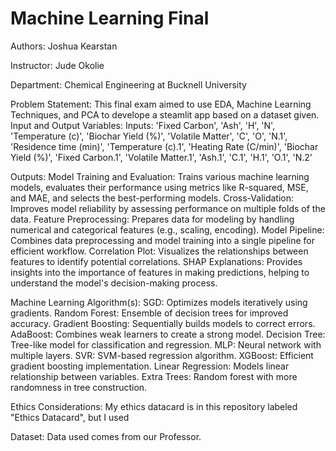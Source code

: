 # Machine Learning Final
Authors:
Joshua Kearstan

Instructor:
Jude Okolie

Department:
Chemical Engineering at Bucknell University

Problem Statement:
This final exam aimed to use EDA, Machine Learning Techniques, and PCA to develope a steamlit app based on a dataset given.
Input and Output Variables:
Inputs:
'Fixed Carbon', 'Ash', 'H', 'N', 'Temperature (c)', 
              'Biochar Yield (%)', 'Volatile Matter', 'C', 'O', 'N.1', 'Residence time (min)', 'Temperature (c).1',
              'Heating Rate (C/min)', 'Biochar Yield (%)',
              'Fixed Carbon.1', 'Volatile Matter.1', 'Ash.1', 'C.1', 'H.1', 'O.1', 'N.2'

Outputs:
Model Training and Evaluation: Trains various machine learning models, evaluates their performance using metrics like R-squared, MSE, and MAE, and selects the best-performing models.
Cross-Validation: Improves model reliability by assessing performance on multiple folds of the data.
Feature Preprocessing: Prepares data for modeling by handling numerical and categorical features (e.g., scaling, encoding).
Model Pipeline: Combines data preprocessing and model training into a single pipeline for efficient workflow.
Correlation Plot: Visualizes the relationships between features to identify potential correlations.
SHAP Explanations: Provides insights into the importance of features in making predictions, helping to understand the model's decision-making process.

Machine Learning Algorithm(s): 
SGD: Optimizes models iteratively using gradients.
Random Forest: Ensemble of decision trees for improved accuracy.
Gradient Boosting: Sequentially builds models to correct errors.
AdaBoost: Combines weak learners to create a strong model.
Decision Tree: Tree-like model for classification and regression.
MLP: Neural network with multiple layers.
SVR: SVM-based regression algorithm.
XGBoost: Efficient gradient boosting implementation.
Linear Regression: Models linear relationship between variables.
Extra Trees: Random forest with more randomness in tree construction.
  
Ethics Considerations:  My ethics datacard is in this repository labeled "Ethics Datacard", but I used 

Dataset:  Data used comes from our Professor.
